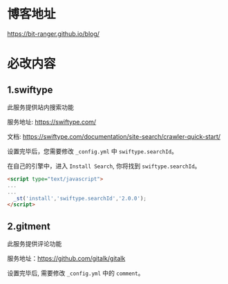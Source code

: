# 博客地址

<https://bit-ranger.github.io/blog/>

# 必改内容

## 1.swiftype

此服务提供站内搜索功能

服务地址: <https://swiftype.com/>

文档: <https://swiftype.com/documentation/site-search/crawler-quick-start/>

设置完毕后，您需要修改 `_config.yml` 中 `swiftype.searchId`。

在自己的引擎中，进入 `Install Search`, 你将找到 `swiftype.searchId`。

```html
<script type="text/javascript">
...
...
  _st('install','swiftype.searchId','2.0.0');
</script>
```

## 2.gitment

此服务提供评论功能

服务地址：<https://github.com/gitalk/gitalk>

设置完毕后, 需要修改 `_config.yml` 中的 `comment`。
